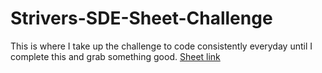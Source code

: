 # Strivers-SDE-Sheet-Challenge
This is where I take up the challenge to code consistently everyday until I complete this and grab something good.
[Sheet link](https://takeuforward.org/interviews/strivers-sde-sheet-top-coding-interview-problems/)
